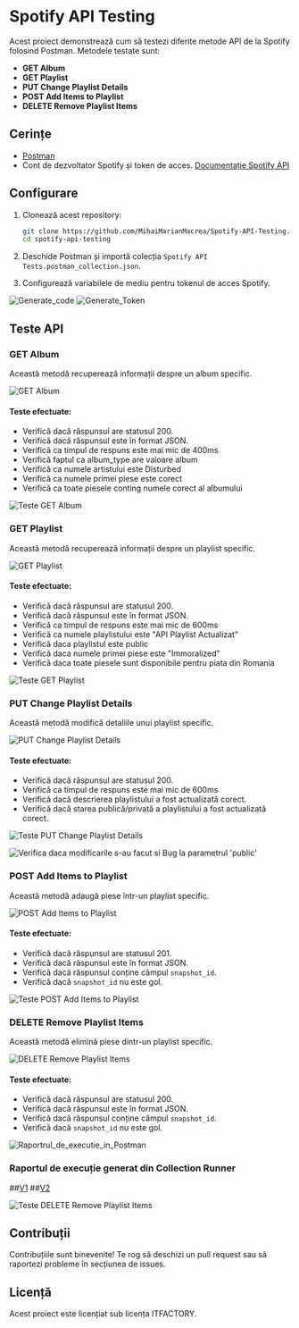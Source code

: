 # Spotify API Testing

Acest proiect demonstrează cum să testezi diferite metode API de la Spotify folosind Postman. Metodele testate sunt:

- **GET Album**
- **GET Playlist**
- **PUT Change Playlist Details**
- **POST Add Items to Playlist**
- **DELETE Remove Playlist Items**

## Cerințe

- [Postman](https://www.postman.com/downloads/)
- Cont de dezvoltator Spotify și token de acces. [Documentație Spotify API](https://developer.spotify.com/documentation/web-api/)

## Configurare

1. Clonează acest repository:
    ```bash
    git clone https://github.com/MihaiMarianMacrea/Spotify-API-Testing.git
    cd spotify-api-testing
    ```

2. Deschide Postman și importă colecția `Spotify API Tests.postman_collection.json`.

3. Configurează variabilele de mediu pentru tokenul de acces Spotify.

![Generate_code](images/Generate%20Code.JPG)
![Generate_Token](images/Generate%20Token.JPG)

## Teste API

### GET Album

Această metodă recuperează informații despre un album specific.

![GET Album](images/Get%20Album%20method.JPG)

#### Teste efectuate:
- Verifică dacă răspunsul are statusul 200.
- Verifică dacă răspunsul este în format JSON.
- Verifică ca timpul de respuns este mai mic de 400ms
- Verifică faptul ca album_type are valoare album
- Verifică ca numele artistului este Disturbed
- Verifică ca numele primei piese este corect
- Verifică ca toate piesele conting numele corect al albumului

![Teste GET Album](images/Get%20Album%20tests.JPG)

### GET Playlist

Această metodă recuperează informații despre un playlist specific.

![GET Playlist](images/Get%20Playlist.JPG)

#### Teste efectuate:
- Verifică dacă răspunsul are statusul 200.
- Verifică dacă răspunsul este în format JSON.
- Verifică ca timpul de respuns este mai mic de 600ms
- Verifică ca numele playlistului este "API Playlist Actualizat"
- Verifică daca playlistul este public
- Verifică daca numele primei piese este "Immoralized"
- Verifică daca toate piesele sunt disponibile pentru piata din Romania

![Teste GET Playlist](images/Get%20Playlist%20test.JPG)

### PUT Change Playlist Details

Această metodă modifică detaliile unui playlist specific.

![PUT Change Playlist Details](images/Change%20Playlist%20Details.JPG)  

#### Teste efectuate:
- Verifică dacă răspunsul are statusul 200.
- Verifică ca timpul de respuns este mai mic de 600ms
- Verifică dacă descrierea playlistului a fost actualizată corect.
- Verifică dacă starea publică/privată a playlistului a fost actualizată corect.

![Teste PUT Change Playlist Details](images/Change%20Playlist%20Details%20Tests.JPG) 

![Verifica daca modificarile s-au facut si Bug la parametrul 'public'](images/Change%20Playlist%20Details%20+BUG.JPG) 

### POST Add Items to Playlist

Această metodă adaugă piese într-un playlist specific.

![POST Add Items to Playlist](images/Add%20Items%20to%20Playlist.JPG)

#### Teste efectuate:
- Verifică dacă răspunsul are statusul 201.
- Verifică dacă răspunsul este în format JSON.
- Verifică dacă răspunsul conține câmpul `snapshot_id`.
- Verifică dacă `snapshot_id` nu este gol.

![Teste POST Add Items to Playlist](images/Add%20items%20To%20Playlist%20Test.JPG)

### DELETE Remove Playlist Items

Această metodă elimină piese dintr-un playlist specific.

![DELETE Remove Playlist Items](images/Remove%20Playlist%20Items.JPG)

#### Teste efectuate:
- Verifică dacă răspunsul are statusul 200.
- Verifică dacă răspunsul este în format JSON.
- Verifică dacă răspunsul conține câmpul `snapshot_id`.
- Verifică dacă `snapshot_id` nu este gol.

![Raportrul_de_executie_in_Postman]()

### Raportul de execuție generat din Collection Runner
##[V1](images/Raport%20de%20executie%20al%20testelor.JPG)
##[V2](images/Raport%20de%20executie%20al%20testelor%20v2.JPG)


![Teste DELETE Remove Playlist Items](images/Remove%20Playlist%20Items%20Tests.JPG)

## Contribuții

Contribuțiile sunt binevenite! Te rog să deschizi un pull request sau să raportezi probleme în secțiunea de issues.

## Licență

Acest proiect este licențiat sub licența ITFACTORY.

